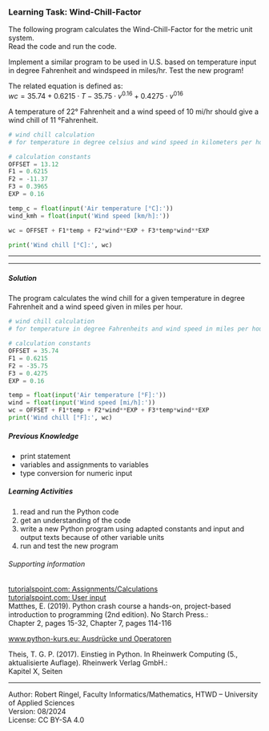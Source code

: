 ### Learning Task: Wind-Chill-Factor

The following program calculates the Wind-Chill-Factor for the metric unit system.  
Read the code and run the code.  

Implement a similar program to be used in U.S. based on temperature input in degree Fahrenheit and windspeed in miles/hr. Test the new program!  

The related equation is defined as:  
$wc = 35.74+0.6215\cdot T-35.75\cdot v^{0.16}+0.4275\cdot v^{016}$

A temperature of 22° Fahrenheit and a wind speed of 10 mi/hr should give a wind chill of 11 °Fahrenheit.

``` python
# wind chill calculation 
# for temperature in degree celsius and wind speed in kilometers per hour

# calculation constants
OFFSET = 13.12
F1 = 0.6215
F2 = -11.37
F3 = 0.3965
EXP = 0.16

temp_c = float(input('Air temperature [°C]:'))
wind_kmh = float(input('Wind speed [km/h]:'))

wc = OFFSET + F1*temp + F2*wind**EXP + F3*temp*wind**EXP

print('Wind chill [°C]:', wc)
```

---------------------------------------
---------------------------------------

##### Solution

The program calculates the wind chill for a given temperature in degree Fahrenheit and a wind speed given in miles per hour.

``` python
# wind chill calculation 
# for temperature in degree Fahrenheits and wind speed in miles per hour

# calculation constants
OFFSET = 35.74
F1 = 0.6215
F2 = -35.75
F3 = 0.4275
EXP = 0.16

temp = float(input('Air temperature [°F]:'))
wind = float(input('Wind speed [mi/h]:'))
wc = OFFSET + F1*temp + F2*wind**EXP + F3*temp*wind**EXP
print('Wind chill [°F]:', wc)
```

##### Previous Knowledge

- print statement
- variables and assignments to variables
- type conversion for numeric input 
  
##### Learning Activities

1) read and run the Python code
2) get an understanding of the code
3) write a new Python program using adapted constants and input and output texts because of other variable units
4) run and test the new program


###### Supporting information

[tutorialspoint.com: Assignments/Calculations](https://www.tutorialspoint.com/python/python_assignment_operators.htm)  
[tutorialspoint.com: User input](https://www.tutorialspoint.com/python/python_user_input.htm)  
Matthes, E. (2019). Python crash course a hands-on, project-based introduction to programming (2nd edition). No Starch Press.:  
Chapter 2, pages 15-32, Chapter 7, pages 114-116  

[www.python-kurs.eu: Ausdrücke und Operatoren](https://www.python-kurs.eu/python3_operatoren.php)

Theis, T. G. P. (2017). Einstieg in Python. In Rheinwerk Computing (5., aktualisierte Auflage). Rheinwerk Verlag GmbH.:   
Kapitel X, Seiten 

----
[//]: # "Learning objective: Understanding of variables, calculation and result printing"
[//]: # "Topic: variables, calculations, printing"
[//]: # "Complexity: 1 - low"
[//]: # "Task type: imitation task"

Author: Robert Ringel, Faculty Informatics/Mathematics, HTWD – University of Applied Sciences  
Version: 08/2024            
License: CC BY-SA 4.0
